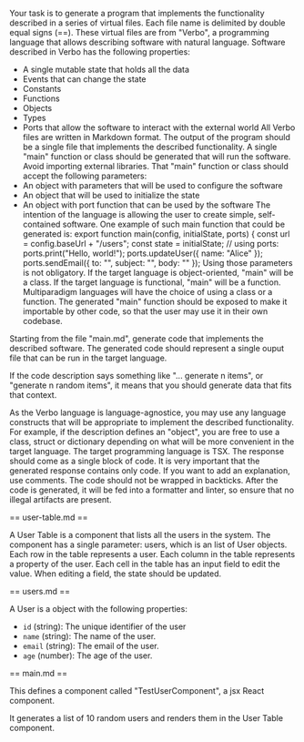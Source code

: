 

Your task is to generate a program that implements the functionality
described in a series of virtual files. 
Each file name is delimited by double equal signs (==).
These virtual files are from "Verbo", a programming language that allows describing
software with natural language.
Software described in Verbo has the following properties:
- A single mutable state that holds all the data
- Events that can change the state
- Constants
- Functions
- Objects
- Types
- Ports that allow the software to interact with the external world
All Verbo files are written in Markdown format.
The output of the program should be a single file that implements the described functionality.
A single "main" function or class should be generated that will run the software.
Avoid importing external libraries.
That "main" function or class should accept the following parameters:
- An object with parameters that will be used to configure the software
- An object that will be used to initialize the state
- An object with port function that can be used by the software
The intention of the language is allowing the user to create simple, self-contained software.
One example of such main function that could be generated is:
export function main(config, initialState, ports) {
  const url = config.baseUrl + "/users";
  const state = initialState;
  // using ports:
  ports.print("Hello, world!");
  ports.updateUser({ name: "Alice" });
  ports.sendEmail({ to: "", subject: "", body: "" });
Using those parameters is not obligatory.
If the target language is object-oriented, "main" will be a class.
If the target language is functional, "main" will be a function.
Multiparadigm languages will have the choice of using a class or a function.
The generated "main" function should be exposed to make it importable by other code, so that the user
may use it in their own codebase.

Starting from the file "main.md", generate code that implements the described software.
The generated code should represent a single ouput file that can be run in the target language.

If the code description says something like "... generate n items", or "generate n random items",
it means that you should generate data that fits that context.

As the Verbo language is language-agnostice, you may use any language constructs
that will be appropriate to implement the described functionality.
For example, if the description defines an "object", you are free to use a class, 
struct or dictionary depending on what will be more convenient in the target language.
The target programming language is TSX.
The response should come as a single block of code.
It is very important that the generated response contains only code.
If you want to add an explanation, use comments.
The code should not be wrapped in backticks.
After the code is generated, it will be fed into a formatter and linter, so ensure
that no illegal artifacts are present.


== user-table.md ==

A User Table is a component that lists all the users in the system. 
The component has a single parameter: users, which is an list of User objects.
Each row in the table represents a user.
Each column in the table represents a property of the user.
Each cell in the table has an input field to edit the value.
When editing a field, the state should be updated.


== users.md ==

A User is a object with the following properties:
- `id` (string): The unique identifier of the user 
- `name` (string): The name of the user.
- `email` (string): The email of the user.
- `age` (number): The age of the user.



== main.md ==


This defines a component called "TestUserComponent", a jsx React component. 

It generates a list of 10 random users and renders them in the User Table component.

